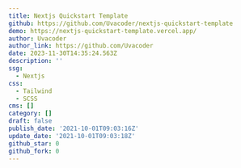 ```yaml
---
title: Nextjs Quickstart Template
github: https://github.com/Uvacoder/nextjs-quickstart-template
demo: https://nextjs-quickstart-template.vercel.app/
author: Uvacoder
author_link: https://github.com/Uvacoder
date: 2023-11-30T14:35:24.563Z
description: ''
ssg:
  - Nextjs
css:
  - Tailwind
  - SCSS
cms: []
category: []
draft: false
publish_date: '2021-10-01T09:03:16Z'
update_date: '2021-10-01T09:03:18Z'
github_star: 0
github_fork: 0
---
```

